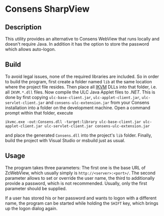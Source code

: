 Consens SharpView
=================


Description
-----------
This utility provides an alternative to Consens WebView that runs locally and
doesn't require Java. In addition it has the option to store the password which
allows auto-logon.

Build
-----
To avoid legal issues, none of the required libraries are included. So in order
to build the program, first create a folder named `lib` at the same location
where the project file resides.
Then place all [IKVM](http://www.ikvm.net/download.html) DLLs into that folder,
i.e. all `IKVM.*.dll` files.
Now compile the ULC Java Applet files to *.NET*. This is done by first copying
`ulc-base-client.jar`, `ulc-applet-client.jar`, `ulc-servlet-client.jar` and
`consens-ulc-extension.jar` from your Consens installation into a folder on the
development machine. Open a command prompt within that folder, execute

    ikvmc.exe -out:Consens.dll -target:library ulc-base-client.jar ulc-applet-client.jar ulc-servlet-client.jar consens-ulc-extension.jar

and place the generated `Consens.dll` into the project's `lib` folder.
Finally, build the project with Visual Studio or msbuild just as usual.

Usage
-----
The program takes three parameters: The first one is the base URL of ZcWebView,
which usually simply is `http://<server>:<port>/`. The second parameter allows
to set or override the user name, the third to additionally provide a password,
which is not recommended. Usually, only the first parameter should be supplied.

If a user has stored his or her password and wants to logon with a different
name, the program can be started while holding the `SHIFT` key, which brings
up the logon dialog again.
